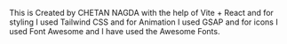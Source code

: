This is Created by CHETAN NAGDA with the help of Vite + React and for styling I used Tailwind CSS and for Animation I used GSAP and for icons I used Font Awesome and I have used the Awesome Fonts.